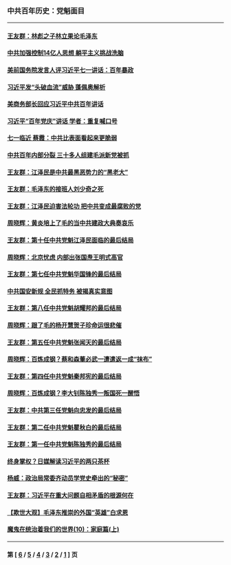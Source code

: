 ### 中共百年历史：党魁面目
---
#### [王友群：林彪之子林立果论毛泽东](../../pages/nf1176107/n13128622.md?08070430) 
#### [中共加强控制14亿人思想 躺平主义挑战洗脑](../../pages/nf1176107/n13094299.md?08070430) 
#### [美前国务院发言人评习近平七一讲话：百年暴政](../../pages/nf1176107/n13066986.md?08070430) 
#### [习近平发“头破血流”威胁 蓬佩奥解析](../../pages/nf1176107/n13063604.md?08070430) 
#### [美商务部长回应习近平中共百年讲话](../../pages/nf1176107/n13062903.md?08070430) 
#### [习近平“百年党庆”讲话 学者：重复喊口号](../../pages/nf1176107/n13061411.md?08070430) 
#### [七一临近 蔡霞：中共比表面看起来更脆弱](../../pages/nf1176107/n13056418.md?08070430) 
#### [中共百年内部分裂 三十多人组建毛派新党被抓](../../pages/nf1176107/n13044023.md?08070430) 
#### [王友群：江泽民是中共最黑恶势力的“黑老大”](../../pages/nf1176107/n13022180.md?08070430) 
#### [王友群：毛泽东的接班人刘少奇之死](../../pages/nf1176107/n12991772.md?08070430) 
#### [王友群：江泽民迫害法轮功 把中共变成最腐败的党](../../pages/nf1176107/n12947347.md?08070430) 
#### [周晓辉：黄炎培上了毛的当中共建政大典奏哀乐](../../pages/nf1176107/n12942780.md?08070430) 
#### [王友群：第十任中共党魁江泽民面临的最后结局](../../pages/nf1176107/n12933748.md?08070430) 
#### [周晓辉：北京忧虑 内部出张国焘王明式高官](../../pages/nf1176107/n12931709.md?08070430) 
#### [王友群：第七任中共党魁华国锋的最后结局](../../pages/nf1176107/n12918457.md?08070430) 
#### [中共国安新规 全民抓特务 被揭真实意图](../../pages/nf1176107/n12911615.md?08070430) 
#### [王友群：第八任中共党魁胡耀邦的最后结局](../../pages/nf1176107/n12902918.md?08070430) 
#### [周晓辉：跟了毛的杨开慧贺子珍命运很悲催](../../pages/nf1176107/n12877804.md?08070430) 
#### [王友群：第五任中共党魁张闻天的最后结局](../../pages/nf1176107/n12865420.md?08070430) 
#### [周晓辉：百炼成钢？蔡和森董必武一遭遣返一成“抹布”](../../pages/nf1176107/n12854806.md?08070430) 
#### [王友群：第四任中共党魁秦邦宪的最后结局](../../pages/nf1176107/n12855290.md?08070430) 
#### [周晓辉：百炼成钢？李大钊陈独秀一叛国死一醒悟](../../pages/nf1176107/n12847981.md?08070430) 
#### [王友群：中共第三任党魁向忠发的最后结局](../../pages/nf1176107/n12840390.md?08070430) 
#### [王友群：第二任中共党魁瞿秋白的最后结局](../../pages/nf1176107/n12824710.md?08070430) 
#### [王友群：第一任中共党魁陈独秀的最后结局](../../pages/nf1176107/n12809869.md?08070430) 
#### [终身掌权？日媒解读习近平的两只茶杯](../../pages/nf1176107/n12805064.md?08070430) 
#### [杨威：政治局常委齐动员学党史牵出的“秘密”](../../pages/nf1176107/n12764642.md?08070430) 
#### [王友群：习近平在重大问题自相矛盾的根源何在](../../pages/nf1176107/n12499563.md?08070430) 
#### [【欺世大观】毛泽东推崇的外国“英雄”白求恩](../../pages/nf1176107/n12362005.md?08070430) 
#### [魔鬼在统治着我们的世界(10)：家庭篇(上)](../../pages/nf1176107/n10435448.md?08070430) 

---
#### 第 [ [6](./6.md?08070430) / [5](./5.md?08070430) / [4](./4.md?08070430) / [3](./3.md?08070430) / [2](./2.md?08070430) / [1](./1.md?08070430) ] 页

